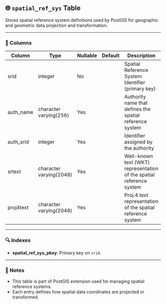 ## 🌐 `spatial_ref_sys` Table

Stores spatial reference system definitions used by PostGIS for geographic and geometric data projection and transformation.

---

### 🧱 Columns

| Column      | Type                     | Nullable | Default | Description                                                   |
|-------------|--------------------------|----------|---------|---------------------------------------------------------------|
| srid        | integer                  | No       |         | Spatial Reference System Identifier (primary key)             |
| auth_name   | character varying(256)   | Yes      |         | Authority name that defines the spatial reference system       |
| auth_srid   | integer                  | Yes      |         | Identifier assigned by the authority                           |
| srtext      | character varying(2048)  | Yes      |         | Well-known text (WKT) representation of the spatial reference system |
| proj4text   | character varying(2048)  | Yes      |         | Proj.4 text representation of the spatial reference system     |

---

### 🔍 Indexes

- **spatial_ref_sys_pkey**: Primary key on `srid`.

---

### 📝 Notes

- This table is part of PostGIS extension used for managing spatial reference systems.
- Each entry defines how spatial data coordinates are projected or transformed.
